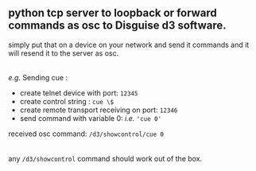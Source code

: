 ## python tcp server to loopback or forward commands as osc to Disguise d3 software. 

simply put that on a device on your network and send it commands and it will resend it to the server as osc. 
######
*e.g.* Sending cue :

- create telnet device with port: `12345`
- create control string : `cue \$`
- create remote transport receiving on port: `12346`
- send command with variable 0:  *i.e.* `'cue 0'`

received osc command: `/d3/showcontrol/cue 0`
######
any `/d3/showcontrol` command should work out of the box. 


